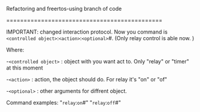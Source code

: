 ﻿Refactoring and freertos-using branch of code

=============================================

  

IMPORTANT: changed interaction protocol. Now you command is
`<controlled object>`:`<action>`:`<optional>`#.
(Only relay control is able now. )


Where:

-`<controlled object>` : object with you want act to. Only "relay" or "timer" at this moment

-`<action>` : action, the object should do. For relay it's "on" or "of" 

-`<optional>` : other arguments for diffrent object.

Command examples: "`relay`:`on`\#" "`relay`:`off`\#"
